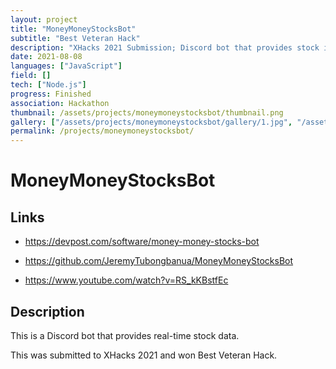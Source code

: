 ```yaml
---
layout: project
title: "MoneyMoneyStocksBot"
subtitle: "Best Veteran Hack"
description: "XHacks 2021 Submission; Discord bot that provides stock information"
date: 2021-08-08
languages: ["JavaScript"]
field: []
tech: ["Node.js"]
progress: Finished
association: Hackathon
thumbnail: /assets/projects/moneymoneystocksbot/thumbnail.png
gallery: ["/assets/projects/moneymoneystocksbot/gallery/1.jpg", "/assets/projects/moneymoneystocksbot/gallery/2.jpg", "/assets/projects/moneymoneystocksbot/gallery/3.jpg", "/assets/projects/moneymoneystocksbot/gallery/4.jpg", "/assets/projects/moneymoneystocksbot/gallery/thumbnail.png"]
permalink: /projects/moneymoneystocksbot/
---
```


# MoneyMoneyStocksBot

## Links

- <https://devpost.com/software/money-money-stocks-bot>

- <https://github.com/JeremyTubongbanua/MoneyMoneyStocksBot>

- <https://www.youtube.com/watch?v=RS_kKBstfEc>

## Description

This is a Discord bot that provides real-time stock data.

This was submitted to XHacks 2021 and won Best Veteran Hack.
